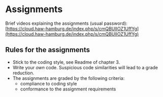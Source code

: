 # Assignments

Brief videos explaining the assignments (usual password): [https://cloud.haw-hamburg.de/index.php/s/cmQBUlIOZ1UffYg](https://cloud.haw-hamburg.de/index.php/s/cmQBUlIOZ1UffYg)

## Rules for the assignments
 * Stick to the coding style, see Readme of chapter 3.
 * Write your *own* code. Suspicious code similarities will lead to a grade reduction.
 * The assignments are graded by the following criteria:
   * compliance to coding style
   * conformance to the assignment requirements

